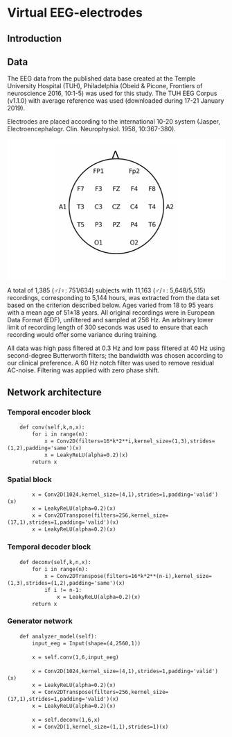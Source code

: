 # Virtual EEG-electrodes

## Introduction

## Data

The EEG data from the published data base created at the Temple University Hospital (TUH), Philadelphia (Obeid & Picone, Frontiers of neuroscience 2016, 10:1-5) was used for this study. The TUH EEG Corpus (v1.1.0) with average reference was used (downloaded during 17-21 January 2019).

Electrodes are placed according to the international 10-20 system (Jasper, Electroencephalogr. Clin. Neurophysiol. 1958, 10:367-380).

![](https://github.com/Svanteberg/Virtual-EEG-electrodes/blob/master/images/10-20.png)

A total of 1,385 (♂/♀: 751/634) subjects with 11,163 (♂/♀: 5,648/5,515) recordings, corresponding to 5,144 hours, was extracted from the data set based on the criterion described below. Ages varied from 18 to 95 years with a mean age of 51±18 years. All original recordings were in European Data Format (EDF), unfiltered and sampled at 256 Hz. An arbitrary lower limit of recording length of 300 seconds was used to ensure that each recording would offer some variance during training. 

All data was high pass filtered at 0.3 Hz and low pass filtered at 40 Hz using second-degree Butterworth filters; the bandwidth was chosen according to our clinical preference. A 60 Hz notch filter was used to remove residual AC-noise. Filtering was applied with zero phase shift.

## Network architecture

### Temporal encoder block

```
    def conv(self,k,n,x):
        for i in range(n):
            x = Conv2D(filters=16*k*2**i,kernel_size=(1,3),strides=(1,2),padding='same')(x)
            x = LeakyReLU(alpha=0.2)(x)
        return x
```
### Spatial block

```
        x = Conv2D(1024,kernel_size=(4,1),strides=1,padding='valid')(x)
        x = LeakyReLU(alpha=0.2)(x)
        x = Conv2DTranspose(filters=256,kernel_size=(17,1),strides=1,padding='valid')(x)
        x = LeakyReLU(alpha=0.2)(x)
```

### Temporal decoder block

```
    def deconv(self,k,n,x):
        for i in range(n):
            x = Conv2DTranspose(filters=16*k*2**(n-i),kernel_size=(1,3),strides=(1,2),padding='same')(x)
            if i != n-1:
                x = LeakyReLU(alpha=0.2)(x)
        return x
```

### Generator network

```
    def analyzer_model(self):
        input_eeg = Input(shape=(4,2560,1))

        x = self.conv(1,6,input_eeg)

        x = Conv2D(1024,kernel_size=(4,1),strides=1,padding='valid')(x)
        x = LeakyReLU(alpha=0.2)(x)
        x = Conv2DTranspose(filters=256,kernel_size=(17,1),strides=1,padding='valid')(x)
        x = LeakyReLU(alpha=0.2)(x)

        x = self.deconv(1,6,x)
        x = Conv2D(1,kernel_size=(1,1),strides=1)(x)

